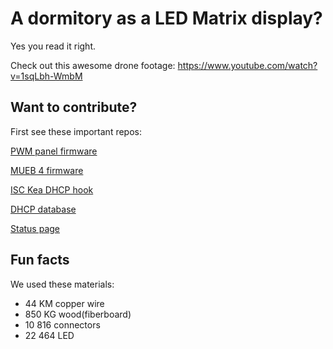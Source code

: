 # A dormitory as a LED Matrix display?

Yes you read it right.

Check out this awesome drone footage:
https://www.youtube.com/watch?v=1sqLbh-WmbM

## Want to contribute?

First see these important repos:

[PWM panel firmware](https://github.com/schonherz-matrix/pwm-panel-sw)

[MUEB 4 firmware](https://github.com/schonherz-matrix/mueb4-firmware)

[ISC Kea DHCP hook](https://github.com/schonherz-matrix/isc-kea-hook)

[DHCP database](https://github.com/schonherz-matrix/dhcp-database)

[Status page](https://github.com/schonherz-matrix/status)

<!--

## Useful resources

-->

## Fun facts

We used these materials:

- 44 KM copper wire
- 850 KG wood(fiberboard)
- 10 816 connectors
- 22 464 LED
